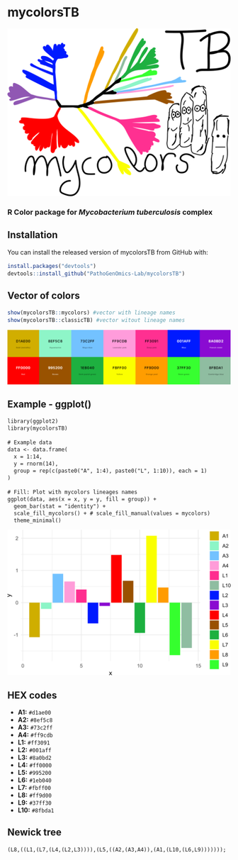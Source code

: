 # mycolorsTB
<p align="center">
  <img src="https://github.com/PathoGenOmics-Lab/mycolorsTB/blob/main/images/mycolors.png" title="mycolors logo" style="width:650px; height: auto;">
</p>

### R Color package for _Mycobacterium tuberculosis_ complex

## Installation
You can install the released version of mycolorsTB from GitHub
with:

``` r
install.packages("devtools")
devtools::install_github("PathoGenOmics-Lab/mycolorsTB")
```
## Vector of colors
``` r
show(mycolorsTB::mycolors) #vector with lineage names
show(mycolorsTB::classicTB) #vector witout lineage names
```
<p align="center">
  <img src="https://github.com/PathoGenOmics-Lab/mycolorsTB/blob/main/images/mycolores.png" title=mycolors palette" style="width:1000px; height: auto;">
</p>

## Example - ggplot()
```
library(ggplot2)
library(mycolorsTB)

# Example data
data <- data.frame(
  x = 1:14,
  y = rnorm(14),
  group = rep(c(paste0("A", 1:4), paste0("L", 1:10)), each = 1)
)

# Fill: Plot with mycolors lineages names
ggplot(data, aes(x = x, y = y, fill = group)) +
  geom_bar(stat = "identity") + 
  scale_fill_mycolors() + # scale_fill_manual(values = mycolors)
  theme_minimal()
```
<p align="center">
  <img src="https://github.com/PathoGenOmics-Lab/mycolorsTB/blob/main/images/example1.png" title=mycolors palette" style="width:1000px; height: auto;">
</p>

## HEX codes
- **A1:** `#d1ae00`
- **A2:** `#8ef5c8`
- **A3:** `#73c2ff`
- **A4:** `#ff9cdb`
- **L1:** `#ff3091`
- **L2:** `#001aff`
- **L3:** `#8a0bd2`
- **L4:** `#ff0000`
- **L5:** `#995200`
- **L6:** `#1eb040`
- **L7:** `#fbff00`
- **L8:** `#ff9d00`
- **L9:** `#37ff30`
- **L10:** `#8fbda1`

## Newick tree
```
(L8,((L1,(L7,(L4,(L2,L3)))),(L5,((A2,(A3,A4)),(A1,(L10,(L6,L9)))))));
```
